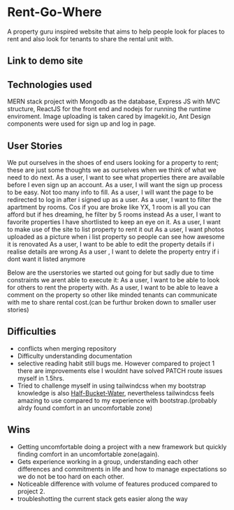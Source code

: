 # Rent-Go-Where
A property guru inspired website that aims to help people look for places to rent and also look for tenants to share the rental unit with.

## Link to demo site

## Technologies used
MERN stack project with Mongodb as the database, Express JS with MVC structure, ReactJS for the front end and nodejs for running the runtime enviroment.
Image uploading is taken cared by imagekit.io, Ant Design components were used for sign up and log in page.

## User Stories
We put ourselves in the shoes of end users looking for a property to rent; these are just some thoughts we as ourselves when we think of what we need to do next.
As a user, I want to see what properties there are available before I even sign up an account.
As a user, I will want the sign up process to be easy. Not too many info to fill.
As a user, I will want the page to be redirected to log in after i signed up as a user.
As a user, I want to filter the apartment by rooms. Cos if you are broke like YX, 1 room is all you can afford but if hes dreaming, he filter by 5 rooms instead
As a user, I want to favorite properties I have shortlisted to keep an eye on it.
As a user, I want to make use of the site to list property to rent it out
As a user, I want photos uploaded as a picture when i list property so people can see how awesome it is renovated
As a user, I want to be able to edit the property details if i realise details are wrong
As a user , I want to delete the property entry if i dont want it listed anymore

Below are the userstories we started out going for but sadly due to time constraints we arent able to execute it:
As a user, I want to be able to look for others to rent the property with.
As a user, I want to be able to leave a comment on the property so other like minded tenants can communicate with me to share rental cost.(can be furthur broken down to smaller user stories)


## Difficulties
- conflicts when merging repository 
- Difficulty understanding documentation
- selective reading habit still bugs me. However compared to project 1 there are improvements else I wouldnt have solved PATCH route issues myself in 1.5hrs. 
- Tried to challenge myself in using tailwindcss when my bootstrap knowledge is also [Half-Bucket-Water](http://halfpailwater.weebly.com/), nevertheless tailwindcss feels amazing to use compared to my experience with bootstrap.(probably alrdy found comfort in an uncomfortable zone)

## Wins
- Getting uncomfortable doing a project with a new framework but quickly finding comfort in an uncomfortable zone(again).
- Gets experience working in a group, understanding each other differences and commitments in life and how to manage expectations so we do not be too hard on each other.
- Noticeable difference with volume of features produced compared to project 2.
- troubleshotting the current stack gets easier along the way